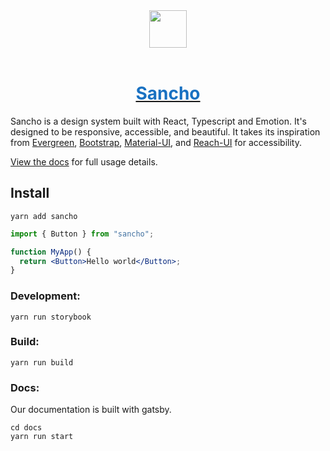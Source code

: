 <div align="center">
  <a href="https://sancho.surge.sh/">
    <img aria-hidden="true"  src="https://raw.githubusercontent.com/bmcmahen/sancho/master/docs/src/images/donkey.png" style="width: 60px; height: 60px;">
    <br>
    <br>
    <h1 style="color: #1971c2">Sancho</h1>
  </a>
</div>

Sancho is a design system built with React, Typescript and Emotion. It's designed to be responsive, accessible, and beautiful. It takes its inspiration from [Evergreen](https://evergreen.segment.com/), [Bootstrap](https://getbootstrap.com/), [Material-UI](https://material-ui.com/), and [Reach-UI](https://github.com/reach/reach-ui) for accessibility.

[View the docs](/https://sancho.surge.sh) for full usage details.

## Install

```
yarn add sancho
```

```jsx
import { Button } from "sancho";

function MyApp() {
  return <Button>Hello world</Button>;
}
```

### Development:

```
yarn run storybook
```

### Build:

```
yarn run build
```

### Docs:

Our documentation is built with gatsby.

```
cd docs
yarn run start
```
